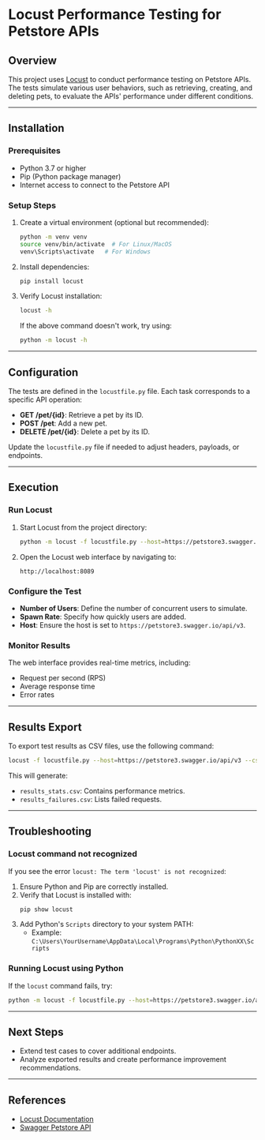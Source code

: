 # Locust Performance Testing for Petstore APIs

## **Overview**
This project uses [Locust](https://locust.io/) to conduct performance testing on Petstore APIs. The tests simulate various user behaviors, such as retrieving, creating, and deleting pets, to evaluate the APIs' performance under different conditions.

---

## **Installation**

### **Prerequisites**
- Python 3.7 or higher
- Pip (Python package manager)
- Internet access to connect to the Petstore API

### **Setup Steps**
1. Create a virtual environment (optional but recommended):
   ```bash
   python -m venv venv
   source venv/bin/activate  # For Linux/MacOS
   venv\Scripts\activate   # For Windows
   ```

2. Install dependencies:
   ```bash
   pip install locust
   ```

3. Verify Locust installation:
   ```bash
   locust -h
   ```
   If the above command doesn't work, try using:
   ```bash
   python -m locust -h
   ```

---

## **Configuration**
The tests are defined in the `locustfile.py` file. Each task corresponds to a specific API operation:
- **GET /pet/{id}**: Retrieve a pet by its ID.
- **POST /pet**: Add a new pet.
- **DELETE /pet/{id}**: Delete a pet by its ID.

Update the `locustfile.py` file if needed to adjust headers, payloads, or endpoints.

---

## **Execution**

### **Run Locust**
1. Start Locust from the project directory:
   ```bash
   python -m locust -f locustfile.py --host=https://petstore3.swagger.io/api/v3
   ```

2. Open the Locust web interface by navigating to:
   ```
   http://localhost:8089
   ```

### **Configure the Test**
- **Number of Users**: Define the number of concurrent users to simulate.
- **Spawn Rate**: Specify how quickly users are added.
- **Host**: Ensure the host is set to `https://petstore3.swagger.io/api/v3`.

### **Monitor Results**
The web interface provides real-time metrics, including:
- Request per second (RPS)
- Average response time
- Error rates

---

## **Results Export**
To export test results as CSV files, use the following command:
```bash
locust -f locustfile.py --host=https://petstore3.swagger.io/api/v3 --csv=results
```
This will generate:
- `results_stats.csv`: Contains performance metrics.
- `results_failures.csv`: Lists failed requests.

---

## **Troubleshooting**

### **Locust command not recognized**
If you see the error `locust: The term 'locust' is not recognized`:
1. Ensure Python and Pip are correctly installed.
2. Verify that Locust is installed with:
   ```bash
   pip show locust
   ```
3. Add Python's `Scripts` directory to your system PATH:
   - Example: `C:\Users\YourUsername\AppData\Local\Programs\Python\PythonXX\Scripts`

### **Running Locust using Python**
If the `locust` command fails, try:
```bash
python -m locust -f locustfile.py --host=https://petstore3.swagger.io/api/v3
```

---

## **Next Steps**
- Extend test cases to cover additional endpoints.
- Analyze exported results and create performance improvement recommendations.

---

## **References**
- [Locust Documentation](https://docs.locust.io/en/stable/)
- [Swagger Petstore API](https://petstore3.swagger.io/)
